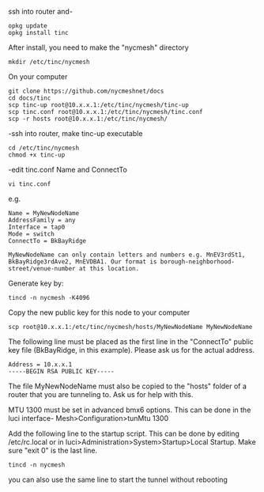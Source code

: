 ssh into router and-
```
opkg update
opkg install tinc
```

After install, you need to make the "nycmesh" directory
```
mkdir /etc/tinc/nycmesh
```

On your computer
```
git clone https://github.com/nycmeshnet/docs
cd docs/tinc
scp tinc-up root@10.x.x.1:/etc/tinc/nycmesh/tinc-up
scp tinc.conf root@10.x.x.1:/etc/tinc/nycmesh/tinc.conf
scp -r hosts root@10.x.x.1:/etc/tinc/nycmesh/
```

 -ssh into router, make tinc-up executable
```
cd /etc/tinc/nycmesh
chmod +x tinc-up
```
 -edit tinc.conf Name and ConnectTo
```
vi tinc.conf
```
e.g.
```
Name = MyNewNodeName
AddressFamily = any
Interface = tap0
Mode = switch
ConnectTo = BkBayRidge

MyNewNodeName can only contain letters and numbers e.g. MnEV3rdSt1, BkBayRidge3rdAve2, MnEVDBA1. Our format is borough-neighborhood-street/venue-number at this location.

```
Generate key by:
```
tincd -n nycmesh -K4096
```
Copy the new public key for this node to your computer
```
scp root@10.x.x.1:/etc/tinc/nycmesh/hosts/MyNewNodeName MyNewNodeName
```
The following line must be placed as the first line in the "ConnectTo" public key file (BkBayRidge, in this example). Please ask us for the actual address.
```
Address = 10.x.x.1
-----BEGIN RSA PUBLIC KEY-----
```

The file MyNewNodeName must also be copied to the "hosts" folder of a router that you are tunneling to. Ask us for help with this.

MTU 1300 must be set in advanced bmx6 options. This can be done in the luci interface-
Mesh>Configuration>tunMtu 1300

Add the following line to the startup script. This can be done by editing /etc/rc.local or in luci>Administration>System>Startup>Local Startup. Make sure "exit 0" is the last line.

```
tincd -n nycmesh
```
you can also use the same line to start the tunnel without rebooting






